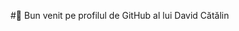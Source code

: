 #👋 Bun venit pe profilul de GitHub al lui David Cătălin

<!--
#**avonmusk02/avonmusk02** is a ✨ _special_ ✨ repository because its `README.md` (this file) appears on your GitHub profile.

#Here are some ideas to get you started:

#- 🔭 I’m currently working on ...
#- 🌱 I’m currently learning ...
#- 👯 I’m looking to collaborate on ...
#- 🤔 I’m looking for help with ...
#- 💬 Ask me about ...
#- 📫 How to reach me: ...
#- 😄 Pronouns: ...
#- ⚡ Fun fact: ...
-->
